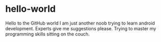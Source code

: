 hello-world
===========

Hello to the GitHub world
I am just another noob trying to learn android development. Experts give me suggestions please.
Trying to master my programming skills sitting on the couch.
